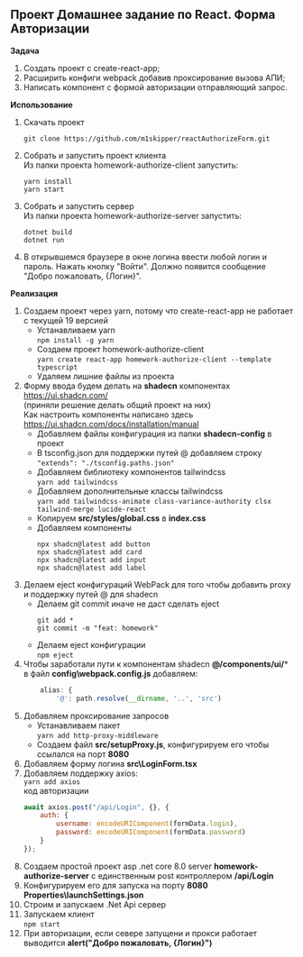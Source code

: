 ## Проект Домашнее задание по React. Форма Авторизации

**Задача**
1) Создать проект с create-react-app;
2) Расширить конфиги webpack добавив проксирование вызова АПИ;
3) Написать компонент с формой авторизации отправляющий запрос.

**Использование**

1) Скачать проект  
	```
	git clone https://github.com/m1skipper/reactAuthorizeForm.git
 	```
3) Собрать и запустить проект клиента  
Из папки проекта homework-authorize-client запустить:  
	```
	yarn install
	yarn start
 	```
4) Собрать и запустить сервер  
Из папки проекта homework-authorize-server запустить:  
	```
 	dotnet build
	dotnet run
 	```
5) В открывшемся браузере в окне логина ввести любой логин и пароль. Нажать кнопку "Войти". Должно появится сообщение "Добро пожаловать, {Логин}".

**Реализация**

1) Создаем проект через yarn, потому что create-react-app не работает с текущей 19 версией
    + Устанавливаем yarn      
        ``` npm install -g yarn ```   
    + Создаем проект homework-authorize-client     
        ``` yarn create react-app homework-authorize-client --template typescript ```   
    + Удаляем лишние файлы из проекта
2) Форму ввода будем делать на **shadecn** компонентах https://ui.shadcn.com/  
(приняли решение делать общий проект на них)  
Как настроить компоненты написано здесь https://ui.shadcn.com/docs/installation/manual  
	+ Добавляем файлы конфигурация из папки **shadecn-config** в проект
 	+ В tsconfig.json для поддержки путей @ добавляем строку  
		``` "extends": "./tsconfig.paths.json" ```
	+ Добавляем библиотеку компонентов tailwindcss  
	  	``` yarn add tailwindcss ```
   	+ Добавляем дополнительные классы tailwindcss  
		``` yarn add tailwindcss-animate class-variance-authority clsx tailwind-merge lucide-react ```
   	+ Копируем **src/styles/global.css** в **index.css**
   	+ Добавляем компоненты
		```
   	  	npx shadcn@latest add button
   		npx shadcn@latest add card
   		npx shadcn@latest add input
   		npx shadcn@latest add label
   		```
3) Делаем eject конфигураций WebPack для того чтобы добавить proxy и поддержку путей @ для shadecn
	+ Делаем git commit иначе не даст сделать eject  
		```
  		git add *
		git commit -m "feat: homework"
  		```
	+ Делаем eject конфигурации  
		``` npm eject ```
4) Чтобы заработали пути к компонентам shadecn **@/components/ui/*** в файл **config\webpack.config.js** добавляем:
	```js
    	alias: {
	        '@': path.resolve(__dirname, '..', 'src')
	```
5) Добавляем проксирование запросов
	+ Устанавливаем пакет  
		``` yarn add http-proxy-middleware ```
	+ Создаем файл **src/setupProxy.js**, конфигурируем его чтобы ссылался на порт **8080**
6) Добавляем форму логина **src\LoginForm.tsx**
7) Добавляем поддержку axios:  
	``` yarn add axios ```  
	код авторизации  
	```js
	await axios.post("/api/Login", {}, {
	    auth: {
	        username: encodeURIComponent(formData.login),
	        password: encodeURIComponent(formData.password)
	    }
	});
	```
8) Создаем простой проект asp .net core 8.0 server **homework-authorize-server** с единственным post контроллером **/api/Login**
9) Конфигурируем его для запуска на порту **8080** **Properties\launchSettings.json**
12) Строим и запускаем .Net Api сервер
13) Запускаем клиент  
	``` npm start ```
14) При авторизации, если севере запущени и прокси работает выводится **alert("Добро пожаловать, {Логин}")**

